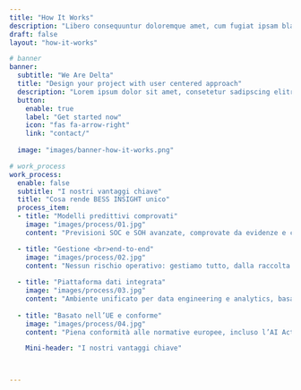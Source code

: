 ```yaml
---
title: "How It Works"
description: "Libero consequuntur doloremque amet, cum fugiat ipsam blanditiis corrupti praesentium quis."
draft: false
layout: "how-it-works"

# banner
banner:
  subtitle: "We Are Delta"
  title: "Design your project with user centered approach"
  description: "Lorem ipsum dolor sit amet, consetetur sadipscing elitr, diam nonumy eirmod tempor invidunt ut labore dolore magna"
  button:
    enable: true
    label: "Get started now"
    icon: "fas fa-arrow-right"
    link: "contact/"
  
  image: "images/banner-how-it-works.png"

# work_process
work_process:
  enable: false
  subtitle: "I nostri vantaggi chiave"
  title: "Cosa rende BESS INSIGHT unico"
  process_item:
  - title: "Modelli predittivi comprovati"
    image: "images/process/01.jpg"
    content: "Previsioni SOC e SOH avanzate, comprovate da evidenze e con impatto economico."

  - title: "Gestione <br>end-to-end"
    image: "images/process/02.jpg"
    content: "Nessun rischio operativo: gestiamo tutto, dalla raccolta dati alla consegna dei risultati."
    
  - title: "Piattaforma dati integrata"
    image: "images/process/03.jpg"
    content: "Ambiente unificato per data engineering e analytics, basato su tecnologie open source."
    
  - title: "Basato nell’UE e conforme"
    image: "images/process/04.jpg"
    content: "Piena conformità alle normative europee, incluso l’AI Act, con dati gestiti all’interno dell’UE."

    Mini-header: "I nostri vantaggi chiave"



---
```

